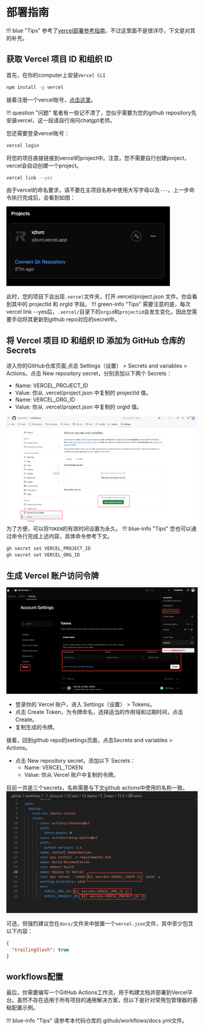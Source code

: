 # 部署指南

!!! blue "Tips"
    参考了[vercel部署参考指南](https://mkdocs.celsiusnarhwal.dev/)，不过这里面不是很详尽，下文是对其的补充。

## 获取 Vercel 项目 ID 和组织 ID
首先，在你的computer上安装`Vercel CLI`
```bash
npm install -g vercel
```
接着注册一个vercel账号，[点击这里](https://vercel.com/signup)。

!!! question "问题"
    笔者有一些记不清了，您似乎需要为您的github repository先安装vercel，这一段请自行询问chatgpt老师。

您还需要登录vercel账号：
```bash
vercel login
```
将您的项目直接链接到vercel的project中。注意，您不需要自行创建project，vercel会自动创建一个project。
```bash
vercel link --yes
```
由于vercel的命名要求，请不要在主项目名称中使用大写字母以及`---`。上一步命令执行完成后，会看到如图：

![](images/image0.png)

此时，您的项目下会出现`.vercel`文件夹，打开.vercel/project.json 文件。你会看到其中的 projectId 和 orgId 字段。
!!! green-info "Tips"
    需要注意的是，每次 vercel link --yes后，`.vercel/`目录下的`orgid`和`projectid`会发生变化，因此您需要手动将其更新到github repo对应的secret中。
## 将 Vercel 项目 ID 和组织 ID 添加为 GitHub 仓库的 Secrets
进入你的GitHub仓库页面,点击 Settings（设置） > Secrets and variables > Actions。点击 New repository secret，分别添加以下两个 Secrets：

- Name: VERCEL_PROJECT_ID 
- Value: 你从 .vercel/project.json 中复制的 projectId 值。
- Name: VERCEL_ORG_ID
- Value: 你从 .vercel/project.json 中复制的 orgId 值。

![](images/image1.png)
为了方便，可以将`TOKEN`的有效时间设置为永久。
!!! blue-info "Tips"
    您也可以通过命令行完成上述内容，具体命令参考下文。
```bash
gh secret set VERCEL_PROJECT_ID
gh secret set VERCEL_ORG_ID
```

## 生成 Vercel 账户访问令牌
![](images/image3.png)

- 登录你的 Vercel 账户，进入 Settings（设置） > Tokens。
- 点击 Create Token，为令牌命名，选择适当的作用域和过期时间，点击 Create。
- 复制生成的令牌。

接着，回到github repo的settings页面，点击Secrets and variables > Actions。

- 点击 New repository secret，添加以下 Secrets：
    - Name: VERCEL_TOKEN
    - Value: 你从 Vercel 账户中复制的令牌。

目前一共是三个secrets，名称需要与下文github actions中使用的名称一致。
![](images/image2.png)

可选，但强烈建议您在`docs/`文件夹中放置一个`vercel.json`文件，其中至少包含以下内容：
```json
{
  "trailingSlash": true
}
```

## workflows配置
最后，你需要编写一个GitHub Actions工作流，用于构建文档并部署到Vercel平台。虽然不存在适用于所有项目的通用解决方案，但以下是针对常用包管理器的基础配置示例。

!!! blue-info "Tips"
    请参考本代码仓库的.github/workflows/docs.yml文件。
